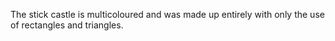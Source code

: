 The stick castle is multicoloured and was made up entirely with only the use of rectangles and triangles.